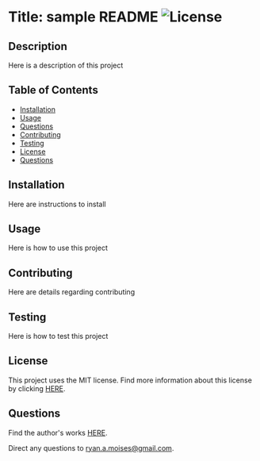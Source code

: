 # Title: sample README ![License](https://img.shields.io/badge/License-MIT-blue)

## Description
Here is a description of this project

## Table of Contents
* [Installation](#installation)
* [Usage](#usage)
* [Questions](#questions)
* [Contributing](#contributing)
* [Testing](#testing)
* [License](#license)
* [Questions](#questions)

## Installation
Here are instructions to install

## Usage
Here is how to use this project

## Contributing
Here are details regarding contributing

## Testing
Here is how to test this project

## License
This project uses the MIT license. Find more information about this license by clicking [HERE](https://mit-license.org/).

## Questions
Find the author's works [HERE](https://github.com/RyanMoises5).
 
Direct any questions to ryan.a.moises@gmail.com.
